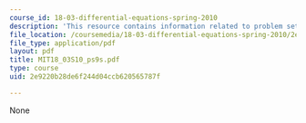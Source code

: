 ```yaml
---
course_id: 18-03-differential-equations-spring-2010
description: 'This resource contains information related to problem set 9. '
file_location: /coursemedia/18-03-differential-equations-spring-2010/2e9220b28de6f244d04ccb620565787f_MIT18_03S10_ps9s.pdf
file_type: application/pdf
layout: pdf
title: MIT18_03S10_ps9s.pdf
type: course
uid: 2e9220b28de6f244d04ccb620565787f

---
```

None
